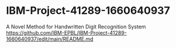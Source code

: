 # IBM-Project-41289-1660640937
A Novel Method for Handwritten Digit Recognition System
https://github.com/IBM-EPBL/IBM-Project-41289-1660640937/edit/main/README.md
